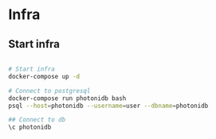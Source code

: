 # Infra

## Start infra
```sh

# Start infra
docker-compose up -d

# Connect to postgresql
docker-compose run photonidb bash
psql --host=photonidb --username=user --dbname=photonidb

## Connect to db
\c photonidb
```